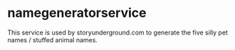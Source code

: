 # namegeneratorservice
This service is used by storyunderground.com to generate the five silly pet names / stuffed animal names.